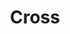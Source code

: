 ---
title: Cross
date: 
draft: false

# descripcion
description : Aro de plata pasante

materials: Plata 925

color: Plateado

dimensions: 0,5cm x 0,6cm

code: 01-20-0440

type: "Aros"

categories: []

price: $3.620,00

price_eftvo: $3.080,00

# Images
# first image will be shown in the product page
images:
  # - image: "images/path_to_image"
  # La ubicacion de las imagenes es imagenes/Aros/Aros.Solo Plata/01-20-0440-cross
  - image: "./images/aros/solo_plata/01-20-0440-cruzados_a.JPG"
---